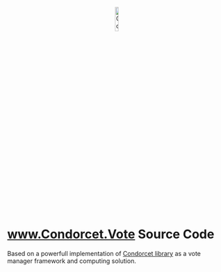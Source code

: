 <p align="center">
  <img src="http://www.condorcet.vote/assets/IMG/condorcet-black.png" alt="Condorcet Class" width="12%">
</p>   

www.Condorcet.Vote Source Code
===========================

Based on a powerfull implementation of [Condorcet library](https://github.com/julien-boudry/Condorcet) as a vote manager framework and computing solution.
